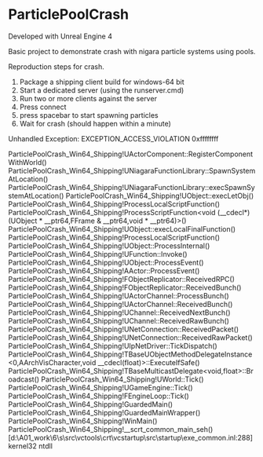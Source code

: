 # ParticlePoolCrash

Developed with Unreal Engine 4

Basic project to demonstrate crash with nigara particle systems using pools. 

Reproduction steps for crash. 
1. Package a shipping client build for windows-64 bit
2. Start a dedicated server (using the runserver.cmd)
3. Run two or more clients against the server
4. Press connect
5. press spacebar to start spawning particles
6. Wait for crash (should happen within a minute) 




Unhandled Exception: EXCEPTION_ACCESS_VIOLATION 0xffffffff

ParticlePoolCrash_Win64_Shipping!UActorComponent::RegisterComponentWithWorld()
ParticlePoolCrash_Win64_Shipping!UNiagaraFunctionLibrary::SpawnSystemAtLocation()
ParticlePoolCrash_Win64_Shipping!UNiagaraFunctionLibrary::execSpawnSystemAtLocation()
ParticlePoolCrash_Win64_Shipping!UObject::execLetObj()
ParticlePoolCrash_Win64_Shipping!ProcessLocalScriptFunction()
ParticlePoolCrash_Win64_Shipping!ProcessScriptFunction<void (__cdecl*)(UObject * __ptr64,FFrame & __ptr64,void * __ptr64)>()
ParticlePoolCrash_Win64_Shipping!UObject::execLocalFinalFunction()
ParticlePoolCrash_Win64_Shipping!ProcessLocalScriptFunction()
ParticlePoolCrash_Win64_Shipping!UObject::ProcessInternal()
ParticlePoolCrash_Win64_Shipping!UFunction::Invoke()
ParticlePoolCrash_Win64_Shipping!UObject::ProcessEvent()
ParticlePoolCrash_Win64_Shipping!AActor::ProcessEvent()
ParticlePoolCrash_Win64_Shipping!FObjectReplicator::ReceivedRPC()
ParticlePoolCrash_Win64_Shipping!FObjectReplicator::ReceivedBunch()
ParticlePoolCrash_Win64_Shipping!UActorChannel::ProcessBunch()
ParticlePoolCrash_Win64_Shipping!UActorChannel::ReceivedBunch()
ParticlePoolCrash_Win64_Shipping!UChannel::ReceivedNextBunch()
ParticlePoolCrash_Win64_Shipping!UChannel::ReceivedRawBunch()
ParticlePoolCrash_Win64_Shipping!UNetConnection::ReceivedPacket()
ParticlePoolCrash_Win64_Shipping!UNetConnection::ReceivedRawPacket()
ParticlePoolCrash_Win64_Shipping!UIpNetDriver::TickDispatch()
ParticlePoolCrash_Win64_Shipping!TBaseUObjectMethodDelegateInstance<0,AArchVisCharacter,void __cdecl(float)>::ExecuteIfSafe()
ParticlePoolCrash_Win64_Shipping!TBaseMulticastDelegate<void,float>::Broadcast()
ParticlePoolCrash_Win64_Shipping!UWorld::Tick()
ParticlePoolCrash_Win64_Shipping!UGameEngine::Tick()
ParticlePoolCrash_Win64_Shipping!FEngineLoop::Tick()
ParticlePoolCrash_Win64_Shipping!GuardedMain()
ParticlePoolCrash_Win64_Shipping!GuardedMainWrapper()
ParticlePoolCrash_Win64_Shipping!WinMain()
ParticlePoolCrash_Win64_Shipping!__scrt_common_main_seh() [d:\A01\_work\6\s\src\vctools\crt\vcstartup\src\startup\exe_common.inl:288]
kernel32
ntdll

